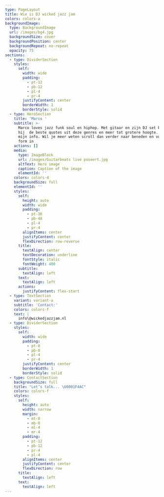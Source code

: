 ```yaml
---
type: PageLayout
title: Wie is DJ wicked jazz jam
colors: colors-a
backgroundImage:
  type: BackgroundImage
  url: /images/bg4.jpg
  backgroundSize: cover
  backgroundPosition: center
  backgroundRepeat: no-repeat
  opacity: 75
sections:
  - type: DividerSection
    styles:
      self:
        width: wide
        padding:
          - pt-12
          - pb-12
          - pl-4
          - pr-4
        justifyContent: center
        borderWidth: 1
        borderStyle: solid
  - type: HeroSection
    title: 'Marco '
    subtitle: >-
      Marco loves jazz funk soul en hiphop. Met gitaar en zijn DJ set brengt
      hij  de beste quotes uit deze genres en meer tot grotere hoogte. Tot zover
      mijn info. Wil je meer weten scroll dan verder naar beneden en vul het
      form in
    actions: []
    media:
      type: ImageBlock
      url: /images/Guitarbeats live poseert.jpg
      altText: Hero image
      caption: Caption of the image
      elementId: ''
    colors: colors-d
    backgroundSize: full
    elementId: ''
    styles:
      self:
        height: auto
        width: wide
        padding:
          - pt-36
          - pb-48
          - pl-4
          - pr-4
        alignItems: center
        justifyContent: center
        flexDirection: row-reverse
      title:
        textAlign: center
        textDecoration: underline
        fontStyle: italic
        fontWeight: 400
      subtitle:
        textAlign: left
      text:
        textAlign: left
      actions:
        justifyContent: flex-start
  - type: TextSection
    variant: variant-a
    subtitle: 'Contact:'
    colors: colors-f
    text: |
      info\@wickedjazzjam.nl
  - type: DividerSection
    styles:
      self:
        width: wide
        padding:
          - pt-8
          - pb-8
          - pl-4
          - pr-4
        justifyContent: center
        borderWidth: 1
        borderStyle: solid
  - type: ContactSection
    backgroundSize: full
    title: "Let’s talk... \U0001F4AC"
    colors: colors-f
    styles:
      self:
        height: auto
        width: narrow
        margin:
          - mt-0
          - mb-0
          - ml-4
          - mr-4
        padding:
          - pt-12
          - pb-12
          - pr-4
          - pl-4
        alignItems: center
        justifyContent: center
        flexDirection: row
      title:
        textAlign: left
      text:
        textAlign: left
---
```

